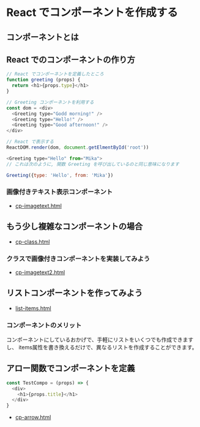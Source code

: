 # React でコンポーネントを作成する

## コンポーネントとは

## React でのコンポーネントの作り方

```js
// React でコンポーネントを定義したところ
function greeting (props) {
  return <h1>{props.type}</h1>
}
```

```js
// Greeting コンポーネントを利用する
const dom = <div>
  <Greeting type="Godd morning!" />
  <Greeting type="Hello!" />
  <Greeting type="Good afternoon!" />
</div>

// React で表示する
ReactDOM.render(dom, document.getElmentById('root'))
```

```js
<Greeting type="Hello" from="Mika">
// これは次のように, 関数 Greeting を呼び出しているのと同じ意味になります

Greeting({type: 'Hello', from: 'Mika'})
```

### 画像付きテキスト表示コンポーネント

- [cp-imagetext.html](cp-imagetext.html)

## もう少し複雑なコンポーネントの場合

- [cp-class.html](cp-class.html)

### クラスで画像付きコンポーネントを実装してみよう

- [cp-imagetext2.html](cp-imagetext2.html)

## リストコンポーネントを作ってみよう

- [list-items.html](list-item.html)

### コンポーネントのメリット
コンポーネントにしているおかげで、手軽にリストをいくつでも作成できますし、
items属性を書き換えるだけで、異なるリストを作成することができます。

## アロー関数でコンポーネントを定義

```js
const TestCompo = (props) => {
  <div>
    <h1>{props.title}</h1>
  </div>
}
```

- [cp-arrow.html](cp-arrow.html)

